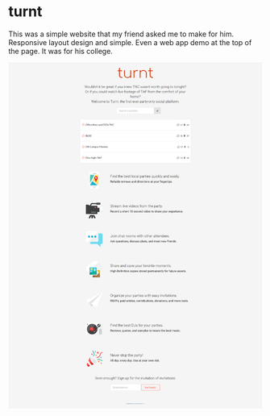 # turnt
This was a simple website that my friend asked me to make for him. Responsive layout design and simple. Even a web app demo at the top of the page. It was for his college.

![alt tag](https://github.com/ImSanchez/turnt/blob/master/screenshot.png)
